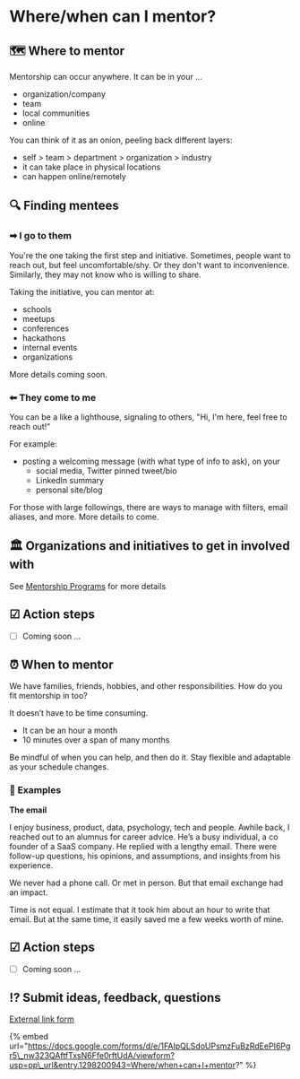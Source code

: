 # Where/when can I mentor?

## 🗺 Where to mentor

Mentorship can occur anywhere. It can be in your ...

* organization/company
* team
* local communities
* online

You can think of it as an onion, peeling back different layers:

* self &gt; team &gt; department &gt; organization &gt; industry
* it can take place in physical locations
* can happen online/remotely

## 🔍 Finding mentees

### ➡ I go to them

You're the one taking the first step and initiative. Sometimes, people want to reach out, but feel uncomfortable/shy. Or they don't want to inconvenience. Similarly, they may not know who is willing to share.

Taking the initiative, you can mentor at:

* schools
* meetups
* conferences
* hackathons
* internal events
* organizations

More details coming soon.

### ⬅ They come to me

You can be a like a lighthouse, signaling to others, "Hi, I'm here, feel free to reach out!"

For example:

* posting a welcoming message \(with what type of info to ask\), on your
  * social media, Twitter pinned tweet/bio
  * LinkedIn summary
  * personal site/blog

For those with large followings, there are ways to manage with filters, email aliases, and more. More details to come.

## 🏛 Organizations and initiatives to get in involved with

See [Mentorship Programs](../resources/mentorship-programs.md) for more details

## ☑ Action steps

* [ ] Coming soon ...

## ⏰ When to mentor

We have families, friends, hobbies, and other responsibilities. How do you fit mentorship in too?

It doesn’t have to be time consuming.

* It can be an hour a month
* 10 minutes over a span of many months

Be mindful of when you can help, and then do it. Stay flexible and adaptable as your schedule changes.

### 📝 Examples

**The email** 

I enjoy business, product, data, psychology, tech and people. Awhile back, I reached out to an alumnus for career advice. He’s a busy individual, a co founder of a SaaS company. He replied with a lengthy email. There were follow-up questions, his opinions, and assumptions, and insights from his experience.

We never had a phone call. Or met in person. But that email exchange had an impact.

Time is not equal. I estimate that it took him about an hour to write that email. But at the same time, it easily saved me a few weeks worth of mine.

## ☑ Action steps

* [ ] Coming soon ...

## ⁉ Submit ideas, feedback, questions

[External link form](https://docs.google.com/forms/d/e/1FAIpQLSdoUPsmzFuBzRdEePI6Pgr5_nw323QAftfTxsN6Ffe0rftUdA/viewform?usp=pp_url&entry.1298200943=Where/when+can+I+mentor?)

{% embed url="https://docs.google.com/forms/d/e/1FAIpQLSdoUPsmzFuBzRdEePI6Pgr5\_nw323QAftfTxsN6Ffe0rftUdA/viewform?usp=pp\_url&entry.1298200943=Where/when+can+I+mentor?" %}



